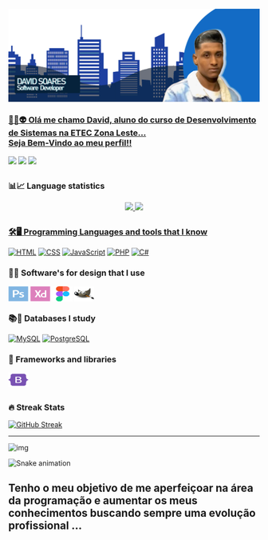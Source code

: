![Welcome](/davidDeveloper.png?raw=true)
<h3><u> 👨‍💻👽   Olá me chamo David, aluno do curso de Desenvolvimento de Sistemas na ETEC Zona Leste... 
<br>Seja Bem-Vindo ao meu perfil!!</u></h3>
<div> 
  <a href="https://www.instagram.com/david.soaress_/" target="_blank"><img src="https://img.shields.io/badge/-Instagram-%23E4405F?style=for-the-badge&logo=instagram&logoColor=white" target="_blank"></a>   
  <a href = "mailto:david.silva425@etec.sp.gov.br"><img src="https://img.shields.io/badge/-Gmail-%23333?style=for-the-badge&logo=gmail&logoColor=white" target="_blank"></a>
  <a href="https://www.linkedin.com/in/david-soares-silva-014891229" target="_blank"><img src="https://img.shields.io/badge/-LinkedIn-%230077B5?style=for-the-badge&logo=linkedin&logoColor=white" target="_blank"></a>
  
  ##

### 📊📈 Language statistics
<div align="center" style="display:inline_block; margin-left: auto; margin-right: auto;">
  <a href="https://github.com/daviDsoareSS">
 <img height="165em" src="https://github-readme-stats.vercel.app/api?username=daviDsoareSS&show_icons=true&theme=react&include_all_commits=true&count_private=true"/>
  <img height="165em" src="https://github-readme-stats.vercel.app/api/top-langs/?username=daviDsoareSS&layout=compact&langs_count=7&theme=react"/>
</div>
  
  ##

### 🛠🖥 Programming Languages and tools that I know
<a href="https://github.com/search?q=user%3ADenverCoder1+language%3Ahtml"><img alt="HTML" src="https://img.shields.io/badge/HTML-E34F26.svg?logo=html5&logoColor=white"></a>
<a href="https://github.com/search?q=user%3ADenverCoder1+language%3Acss"><img alt="CSS" src="https://img.shields.io/badge/CSS-1572B6.svg?logo=css3&logoColor=white"></a>
<a href="https://github.com/search?q=user%3ADenverCoder1+language%3Ajavascript"><img alt="JavaScript" src="https://img.shields.io/badge/JavaScript-F7DF1E.svg?logo=javascript&logoColor=black"></a>
<a href="https://github.com/search?q=user%3ADenverCoder1+language%3Aphp"><img alt="PHP" src="https://img.shields.io/badge/PHP-777BB4.svg?logo=php&logoColor=white"></a>
<a href="https://github.com/search?q=user%3ADenverCoder1+language%3Acsharp"><img alt="C#" src="https://custom-icon-badges.herokuapp.com/badge/C%23-68217A.svg?logo=cs2&logoColor=white"></a><br>

###  👨‍💻 Software's for design that I use
<img align="center" alt="David-Photoshop" height="30" width="40"
src="https://github.com/devicons/devicon/blob/master/icons/photoshop/photoshop-plain.svg">
<img align="center" alt="David-Xd" height="30" width="40"
src="https://github.com/devicons/devicon/blob/master/icons/xd/xd-plain.svg">
<img align="center" alt="David-Figma" height="30" width="40"
src="https://github.com/devicons/devicon/blob/master/icons/figma/figma-original.svg">
<img align="center" alt="David-Gimp" height="30" width="40"
src="https://github.com/devicons/devicon/blob/master/icons/gimp/gimp-original.svg">

### 📚📝 Databases I study
<a href="#"><img alt="MySQL" src="https://img.shields.io/badge/MySQL-00f.svg?logo=mysql&logoColor=white"></a>
<a href="#"><img alt="PostgreSQL" src ="https://img.shields.io/badge/PostgreSQL-316192.svg?logo=postgresql&logoColor=white"></a>

### 🧰 Frameworks and libraries
<img align="center" alt="David-bootstrap" height="30" width="40"
src="https://github.com/devicons/devicon/blob/master/icons/bootstrap/bootstrap-plain.svg">
  
  ##
  
 ### 🔥 Streak Stats 
  [![GitHub Streak](http://github-readme-streak-stats.herokuapp.com?user=daviDsoareSS&theme=react&hide_border=true&date_format=j%20M%5B%20Y%5D)](https://git.io/streak-stats)
  <hr>
  
  ![img](https://custom-icon-badges.herokuapp.com/badge/Commit-green.svg?logo=git-commit&logoColor=fff)
  
  ![Snake animation](https://github.com/daviDsoareSS/daviDsoareSS/blob/output/github-contribution-grid-snake.svg)
  
  ##
<h2> Tenho o meu objetivo de me aperfeiçoar na área da programação e aumentar os meus conhecimentos buscando sempre uma evolução profissional ...</h2>

  ##
